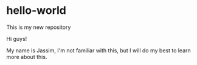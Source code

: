 # hello-world
This is my new repository

Hi guys!

My name is Jassim, I'm not familiar with this, but I will do my best to learn more about this.
